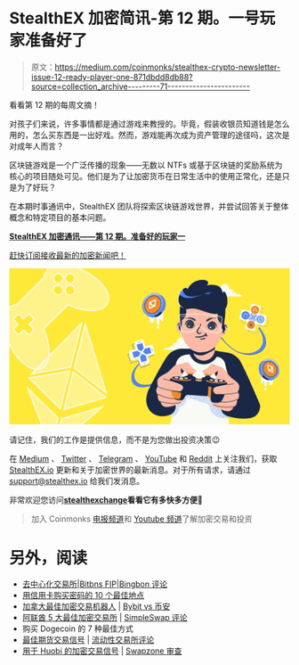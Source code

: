 # StealthEX 加密简讯-第 12 期。一号玩家准备好了

> 原文：<https://medium.com/coinmonks/stealthex-crypto-newsletter-issue-12-ready-player-one-871dbdd8db88?source=collection_archive---------71----------------------->

看看第 12 期的每周文摘！

对孩子们来说，许多事情都是通过游戏来教授的。毕竟，假装收银员知道钱是怎么用的，怎么买东西是一出好戏。然而，游戏能再次成为资产管理的途径吗，这次是对成年人而言？

区块链游戏是一个广泛传播的现象——无数以 NTFs 或基于区块链的奖励系统为核心的项目随处可见。他们是为了让加密货币在日常生活中的使用正常化，还是只是为了好玩？

在本期时事通讯中，StealthEX 团队将探索区块链游戏世界，并尝试回答关于整体概念和特定项目的基本问题。

[**StealthEX 加密通讯——第 12 期。准备好的玩家一**](https://www.getrevue.co/profile/stealthex_io/issues/stealthex-crypto-newsletter-issue-12-ready-player-one-1188275)

[赶快订阅接收最新的加密新闻吧！](https://www.getrevue.co/profile/stealthex_io)

![](img/dc104b43de6d479f1b2d22df686af02f.png)

请记住，我们的工作是提供信息，而不是为您做出投资决策😉

在 [Medium](https://stealthex-io.medium.com/) 、 [Twitter](https://twitter.com/Stealthex_io) 、 [Telegram](https://t.me/StealthEX) 、 [YouTube](https://www.youtube.com/channel/UCeES_XBesX76ge7xf1meuSw) 和 [Reddit](https://www.reddit.com/user/Stealthex_io) 上关注我们，获取 [StealthEX.io](https://stealthex.io/) 更新和关于加密世界的最新消息。对于所有请求，请通过 support@stealthex.io 给我们发消息。

非常欢迎您访问[**stealthexchange**](https://stealthex.io/)**看看它有多快多方便💛**

> 加入 Coinmonks [电报频道](https://t.me/coincodecap)和 [Youtube 频道](https://www.youtube.com/c/coinmonks/videos)了解加密交易和投资

# 另外，阅读

*   [去中心化交易所](https://coincodecap.com/what-are-decentralized-exchanges)|[Bitbns FIP](https://coincodecap.com/bitbns-fip)|[Bingbon 评论](https://coincodecap.com/bingbon-review)
*   [用信用卡购买密码的 10 个最佳地点](https://coincodecap.com/buy-crypto-with-credit-card)
*   [加拿大最佳加密交易机器人](https://coincodecap.com/5-best-crypto-trading-bots-in-canada) | [Bybit vs 币安](https://coincodecap.com/bybit-binance-moonxbt)
*   [阿联酋 5 大最佳加密交易所](https://coincodecap.com/best-crypto-exchanges-in-uae) | [SimpleSwap 评论](https://coincodecap.com/simpleswap-review)
*   购买 Dogecoin 的 7 种最佳方式
*   [最佳期货交易信号](https://coincodecap.com/futures-trading-signals) | [流动性交易所评论](https://coincodecap.com/liquid-exchange-review)
*   [用于 Huobi 的加密交易信号](https://coincodecap.com/huobi-crypto-trading-signals) | [Swapzone 审查](/coinmonks/swapzone-review-crypto-exchange-data-aggregator-e0ad78e55ed7)